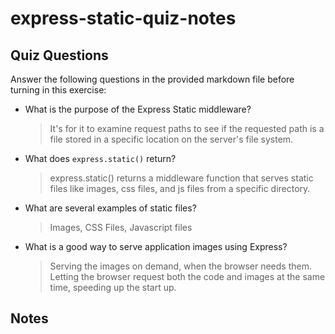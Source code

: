 # express-static-quiz-notes

## Quiz Questions

Answer the following questions in the provided markdown file before turning in this exercise:

- What is the purpose of the Express Static middleware?

  > It's for it to examine request paths to see if the requested path is a file stored in a specific location on the server's file system.

- What does `express.static()` return?

  > express.static() returns a middleware function that serves static files like images, css files, and js files from
  > a specific directory.

- What are several examples of static files?

  > Images, CSS Files, Javascript files

- What is a good way to serve application images using Express?

  > Serving the images on demand, when the browser needs them. Letting the browser request both the code and images
  > at the same time, speeding up the start up.

## Notes
